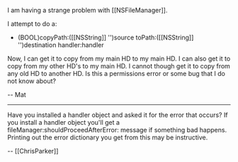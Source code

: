 

I am having a strange problem with [[NSFileManager]].

I attempt to do a:

- (BOOL)copyPath:([[NSString]] '')source toPath:([[NSString]] '')destination handler:handler

Now, I can get it to copy from my main HD to my main HD. I can also get it to copy from my other HD's to my main HD. I cannot though get it to copy from any old HD to another HD. Is this a permissions error or some bug that I do not know about?

-- Mat

----

Have you installed a handler object and asked it for the error that occurs? If you install a handler object you'll get a fileManager:shouldProceedAfterError: message if something bad happens. Printing out the error dictionary you get from this may be instructive.

-- [[ChrisParker]]